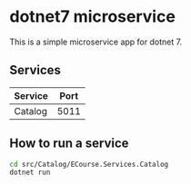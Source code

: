 # dotnet7 microservice

This is a simple microservice app for dotnet 7.

## Services

| Service | Port |
| ------- | ---- |
| Catalog | 5011 |

## How to run a service

```bash
cd src/Catalog/ECourse.Services.Catalog
dotnet run
```
